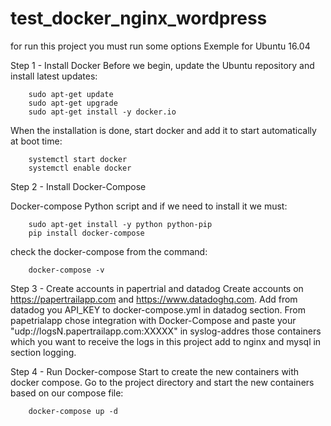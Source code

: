 # test_docker_nginx_wordpress

for run this project you must run some options
Exemple for Ubuntu 16.04

Step 1 - Install Docker
Before we begin, update the Ubuntu repository and install latest updates:

        sudo apt-get update
        sudo apt-get upgrade
        sudo apt-get install -y docker.io


When the installation is done, start docker and add it to start automatically at boot time:

        systemctl start docker
        systemctl enable docker

Step 2 - Install Docker-Compose

Docker-compose Python script and if we need to install it we must:

        sudo apt-get install -y python python-pip
        pip install docker-compose

check the docker-compose from the command:

        docker-compose -v

Step 3 - Create accounts in papertrial and datadog
Create accounts on https://papertrailapp.com and https://www.datadoghq.com. Add from datadog you API_KEY to docker-compose.yml in datadog section. 
From papetrialapp chose integration with Docker-Compose and paste your "udp://logsN.papertrailapp.com:XXXXX" in syslog-addres those containers which you want to receive the logs in this project add to nginx and mysql in section logging.

Step 4 - Run Docker-compose
Start to create the new containers with docker compose. Go to the project directory and start the new containers based on our compose file:

        docker-compose up -d

